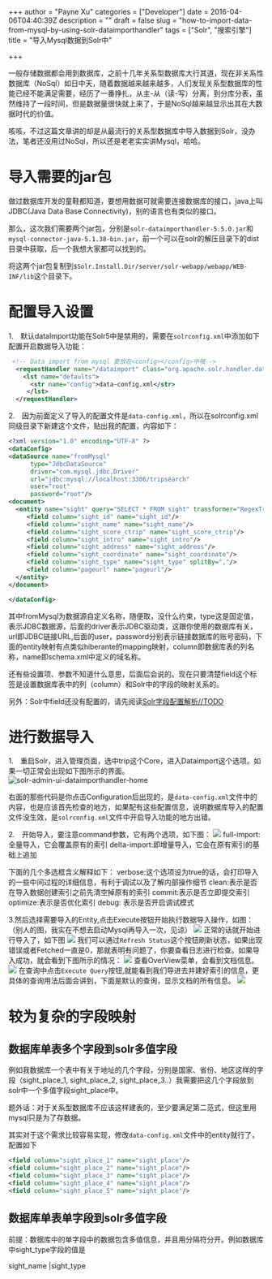 +++
author = "Payne Xu"
categories = ["Developer"]
date = 2016-04-06T04:40:39Z
description = ""
draft = false
slug = "how-to-import-data-from-mysql-by-using-solr-dataimporthandler"
tags = ["Solr", "搜索引擎"]
title = "导入Mysql数据到Solr中"

+++


一般存储数据都会用到数据库，之前十几年关系型数据库大行其道，现在非关系性数据库（NoSql）如日中天，随着数据越来越来越多，人们发现关系型数据库的性能已经不能满足需要，经历了一番挣扎，从主-从（读-写）分离，到分库分表，虽然维持了一段时间，但是数据量很快就上来了，于是NoSql越来越显示出其在大数据时代的价值。

咳咳，不过这篇文章讲的却是从最流行的关系型数据库中导入数据到Solr，没办法，笔者还没用过NoSql，所以还是老老实实讲Mysql，哈哈。

<!--more-->

# 导入需要的jar包
做过数据库开发的童鞋都知道，要想用数据可就需要连接数据库的接口，java上叫JDBC(Java Data Base Connectivity)，别的语言也有类似的接口。

那么，这次我们需要两个jar包，分别是`solr-dataimporthandler-5.5.0.jar`和`mysql-connector-java-5.1.38-bin.jar`，前一个可以在solr的解压目录下的dist目录中获取，后一个我想大家都可以找到的。

将这两个jar包复制到`$Solr.Install.Dir/server/solr-webapp/webapp/WEB-INF/lib`这个目录下。

# 配置导入设置
1.　默认dataImport功能在Solr5中是禁用的，需要在`solrconfig.xml`中添加如下配置开启数据导入功能：

```xml
 <!-- Data import from mysql 要放在<config></config>中哦-->
  <requestHandler name="/dataimport" class="org.apache.solr.handler.dataimport.DataImportHandler">
    <lst name="defaults">
      <str name="config">data-config.xml</str>
     </lst>
  </requestHandler>
```
2.　因为前面定义了导入的配置文件是`data-config.xml`，所以在solrconfig.xml同级目录下新建这个文件，贴出我的配置，内容如下：

```xml
<?xml version="1.0" encoding="UTF-8" ?>  
<dataConfig>   
<dataSource name="fromMysql"
      type="JdbcDataSource"   
      driver="com.mysql.jdbc.Driver"   
      url="jdbc:mysql://localhost:3306/tripsearch"   
      user="root"   
      password="root"/>   
<document>   
  <entity name="sight" query="SELECT * FROM sight" transformer="RegexTransformer">
     <field column="sight_id" name="sight_id"/> 
     <field column="sight_name" name="sight_name"/> 
     <field column="sight_score_ctrip" name="sight_score_ctrip"/>
     <field column="sight_intro" name="sight_intro"/> 
     <field column="sight_address" name="sight_address"/> 
     <field column="sight_coordinate" name="sight_coordinate"/> 
     <field column="sight_type" name="sight_type" splitBy=","/>
     <field column="pageurl" name="pageurl"/>
  </entity>   
</document>   

</dataConfig>
```
其中fromMysql为数据源自定义名称，随便取，没什么约束，type这是固定值，表示JDBC数据源，后面的driver表示JDBC驱动类，这跟你使用的数据库有关，url即JDBC链接URL,后面的user，password分别表示链接数据库的账号密码，下面的entity映射有点类似hiberante的mapping映射，column即数据库表的列名称，name即schema.xml中定义的域名称。

还有些设置项、参数不知道什么意思，后面后会说的。现在只要清楚field这个标签是设置数据库表中的列（column）和Solr中的字段的映射关系的。

另外：Solr中field还没有配置的，请先阅读[Solr字段配置解析//TODO]()
# 进行数据导入
1.　重启Solr，进入管理页面，选中trip这个Core，进入Dataimport这个选项。如果一切正常会出现如下图所示的界面。
![solr-admin-ui-dataimporthandler-home](https://storage.blog.fliaping.com/blog/solr-admin-ui-dataimporthandler-home.png)

右面的那些代码是你点击Configuration后出现的，是`data-config.xml`文件中的内容，也是应该首先检查的地方，如果配有这些配置信息，说明数据库导入的配置文件没生效，是`solrconfig.xml`文件中开启导入功能的地方出错。

2.　开始导入，要注意command参数，它有两个选项，如下图：
![](https://storage.blog.fliaping.com/blog/14636563686394.jpg)
full-import:全量导入，它会覆盖原有的索引
delta-import:即增量导入，它会在原有索引的基础上追加

下面的几个多选框含义解释如下：
verbose:这个选项设为true的话，会打印导入的一些中间过程的详细信息，有利于调试以及了解内部操作细节
clean:表示是否在导入数据创建索引之前先清空掉原有的索引
commit:表示是否立即提交索引
optimize:表示是否优化索引
debug: 表示是否开启调试模式

3.然后选择需要导入的Entity,点击Execute按钮开始执行数据导入操作，如图：（别人的图，我实在不想去启动Mysql再导入一次，见谅）
![](https://storage.blog.fliaping.com/blog/14636565158236.jpg)
正常的话就开始进行导入了，如下图
![](https://storage.blog.fliaping.com/blog/14636566646663.jpg)
我们可以通过`Refresh Status`这个按钮刷新状态，如果出现错误或者Fetched一直是0，那就表明有问题了，你要查看日志进行检查。如果导入成功，就会看到下图所示的情况：
![](https://storage.blog.fliaping.com/blog/14636568379783.jpg)
查看OverView菜单，会看到文档信息。
![](https://storage.blog.fliaping.com/blog/14636569573254.jpg)
在查询中点击`Execute Query`按钮,就能看到我们导进去并建好索引的信息，更具体的查询用法后面会讲到，下面是默认的查询，显示文档的所有信息。
![](https://storage.blog.fliaping.com/blog/14636571125307.jpg)

# 较为复杂的字段映射
## 数据库单表多个字段到solr多值字段
例如我数据库一个表中有关于地址的几个字段，分别是国家、省份、地区这样的字段（sight_place_1, sight_place_2, sight_place_3..）我需要把这几个字段放到solr中一个多值字段sight_place中。

题外话：对于关系型数据库不应该这样建表的，至少要满足第二范式，但这里用mysql只是为了存数据。

<!--more-->

其实对于这个需求比较容易实现，修改`data-config.xml`文件中的entity就行了，配置如下

```xml
<field column="sight_place_1" name="sight_place"/>
<field column="sight_place_2" name="sight_place"/>
<field column="sight_place_3" name="sight_place"/>
<field column="sight_place_4" name="sight_place"/>
<field column="sight_place_5" name="sight_place"/> 
```
## 数据库单表单字段到solr多值字段

前提：数据库中的单字段中的数据包含多值信息，并且用分隔符分开。例如数据库中sight_type字段的值是

sight_name |sight_type
